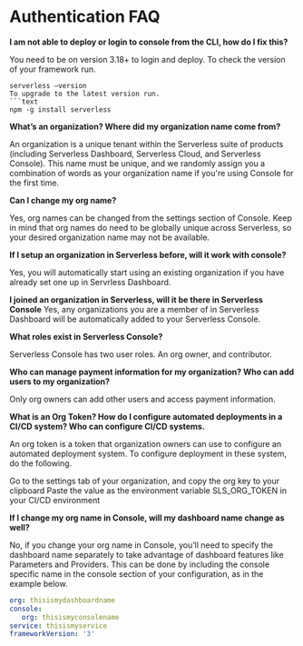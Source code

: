 <!--
title: Authentication FAQ
menuText: Authentication FAQ
description: Frequently Asked Questions about Serverless Console Authentication
menuOrder: 8
-->

# Authentication FAQ
**I am not able to deploy or login to console from the CLI, how do I fix this?**

You need to be on version 3.18+ to login and deploy. To check the version of your framework run.

```text
serverless –version
To upgrade to the latest version run.
```text
npm -g install serverless
```

**What’s an organization? Where did my organization name come from?**

An organization is a unique tenant within the Serverless suite of products (including Serverless Dashboard, Serverless Cloud, and Serverless Console). This name must be unique, and we randomly assign you a combination of words as your organization name if you're using Console for the first time. 

**Can I change my org name?**

Yes, org names can be changed from the settings section of Console. Keep in mind that org names do need to be globally unique across Serverless, so your desired organization name may not be available. 

**If I setup an organization in Serverless before, will it work with console?**

Yes, you will automatically start using an existing organization if you have already set one up in Servrless Dashboard. 

**I joined an organization in Serverless, will it be there in Serverless Console**
Yes, any organizations you are a member of in Serverless Dashboard will be automatically added to your Serverless Console. 

**What roles exist in Serverless Console?**

Serverless Console has two user roles. An org owner, and contributor.

**Who can manage payment information for my organization? Who can add users to my organization?**

Only org owners can add other users and access payment information. 

**What is an Org Token? How do I configure automated deployments in a CI/CD system? Who can configure CI/CD systems.**

An org token is a token that organization owners can use to configure an automated deployment system. To configure deployment in these system, do the following.

Go to the settings tab of your organization, and copy the org key to your clipboard
Paste the value as the environment variable SLS_ORG_TOKEN in your CI/CD environment


**If I change my org name in Console, will my dashboard name change as well?**

No, if you change your org name in Console, you’ll need to specify the dashboard name separately to take advantage of dashboard features like Parameters and Providers. This can be done by including the console specific name in the console section of your configuration, as in the example below.

```yaml
org: thisismydashboardname
console: 
   org: thisismyconsolename
service: thisismyservice
frameworkVersion: '3'
```

